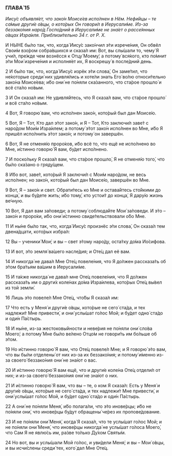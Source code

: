 ### ГЛАВА́ 15

_Иису́с объявля́ет, что зако́н Моисе́ев испо́лнен в Нём. Нефи́йцы – те са́мые други́е о́вцы, о кото́рых Он говори́л в Иерусали́ме. Из-за беззако́ния наро́д Госпо́дний в Иерусали́ме не зна́ет о рассе́янных о́вцах Изра́иля. Приблизи́тельно 34 г. от Р. Х._

И НЫ́НЕ бы́ло так, что, когда́ Иису́с зако́нчил э́ти изрече́ния, Он обвёл Свои́м взо́ром собра́вшихся и сказа́л им: Вот, вы слы́шали то, чему́ Я учи́л, пре́жде чем вознёсся к Отцу́ Моему́; а потому́ вся́кого, кто по́мнит э́ти Мои́ изрече́ния и исполня́ет их, Я воскрешу́ в после́дний день.

2 И бы́ло так, что, когда́ Иису́с изрёк э́ти слова́, Он заме́тил, что не́которые среди́ них удивля́лись и хоте́ли знать Его́ во́лю относи́тельно зако́на Моисе́ева; и́бо они́ не по́няли ска́занного, что ста́рое прошло́ и всё ста́ло но́вым.

3 И Он сказа́л им: Не удивля́йтесь, что Я сказа́л вам, что ста́рое прошло́ и всё ста́ло но́вым.

4 Вот, Я говорю́ вам, что испо́лнен зако́н, кото́рый был дан Моисе́ю.

5 Вот, Я – Тот, Кто дал э́тот зако́н, и Я – Тот, Кто заключи́л заве́т с наро́дом Мои́м Изра́илем; а потому́ э́тот зако́н испо́лнен во Мне, и́бо Я пришёл испо́лнить э́тот зако́н; и потому́ он завершён.

6 Вот, Я не отменя́ю проро́ков, и́бо всё то, что ещё не испо́лнено во Мне, и́стинно говорю́ Я вам, бу́дет испо́лнено.

7 И поско́льку Я сказа́л вам, что ста́рое прошло́, Я не отменя́ю того́, что бы́ло ска́зано о гряду́щем.

8 И́бо вот, заве́т, кото́рый Я заключи́л с Мои́м наро́дом, не весь испо́лнен; но зако́н, кото́рый был дан Моисе́ю, завершён во Мне.

9 Вот, Я – зако́н и свет. Обрати́тесь ко Мне и остава́йтесь сто́йкими до конца́, и вы бу́дете жить; и́бо тому́, кто устои́т до конца́, Я дару́ю жизнь ве́чную.

10 Вот, Я дал вам за́поведи; а потому́ соблюда́йте Мои́ за́поведи. И э́то – зако́н и проро́ки, и́бо они́ и́стинно свиде́тельствовали о́бо Мне.

11 И ны́не бы́ло так, что, когда́ Иису́с произнёс э́ти слова́, Он сказа́л тем двена́дцати, кото́рых избра́л:

12 Вы – ученики́ Мои́; и вы – свет э́тому наро́ду, оста́тку до́ма Ио́сифова.

13 И вот, э́то земля́ ва́шего насле́дия; и Оте́ц дал её вам.

14 И никогда́ не дава́л Мне Оте́ц повеле́ния, что Я до́лжен рассказа́ть об э́том бра́тьям ва́шим в Иерусали́ме.

15 И та́кже никогда́ не дава́л мне Оте́ц повеле́ния, что Я до́лжен рассказа́ть им о други́х коле́нах до́ма Изра́илева, кото́рых Оте́ц вы́вел из той земли́.

16 Лишь э́то повеле́л Мне Оте́ц, что́бы Я сказа́л им:

17 Что есть у Меня́ и други́е о́вцы, кото́рые не сего́ ста́да, и тех надлежи́т Мне привести́, и они́ услы́шат го́лос Мой; и бу́дет одно́ ста́до и оди́н Па́стырь.

18 И ны́не, из-за жестоковы́йности и неве́рия не по́няли они́ сло́ва Моего́; а потому́ Мне бы́ло ве́лено Отцо́м не говори́ть им бо́льше об э́том.

19 Но и́стинно говорю́ Я вам, что Оте́ц повеле́л Мне; и Я говорю́ э́то вам, что вы бы́ли отделены́ от них из-за их беззако́ния; и потому́ и́менно из-за своего́ беззако́ния они́ не зна́ют о вас.

20 И и́стинно говорю́ Я вам ещё, что и други́е коле́на Оте́ц отдели́л от них; и из-за своего́ беззако́ния они́ не зна́ют о них.

21 И и́стинно говорю́ Я вам, что вы – те, о ком Я сказа́л: Есть у Меня́ и други́е о́вцы, кото́рые не сего́ ста́да, и тех надлежи́т Мне привести́, и они́ услы́шат го́лос Мой, и бу́дет одно́ ста́до и оди́н Па́стырь.

22 А они́ не по́няли Меня́, и́бо полага́ли, что э́то инове́рцы; и́бо не по́няли они́, что инове́рцы бу́дут обращены́ че́рез их пропове́дование.

23 И не по́няли они́ Меня́, когда́ Я сказа́л, что те услы́шат го́лос Мой; и не по́няли они́ Меня́, что инове́рцы никогда́ не услы́шат го́лоса Моего́, что Сам Я не явлю́сь им, ра́зве то́лько Ду́хом Святы́м.

24 Но вот, вы и услы́шали Мой го́лос, и уви́дели Меня́; и вы – Мои́ о́вцы, и вы исчи́слены среди́ тех, кого́ дал Мне Оте́ц.

